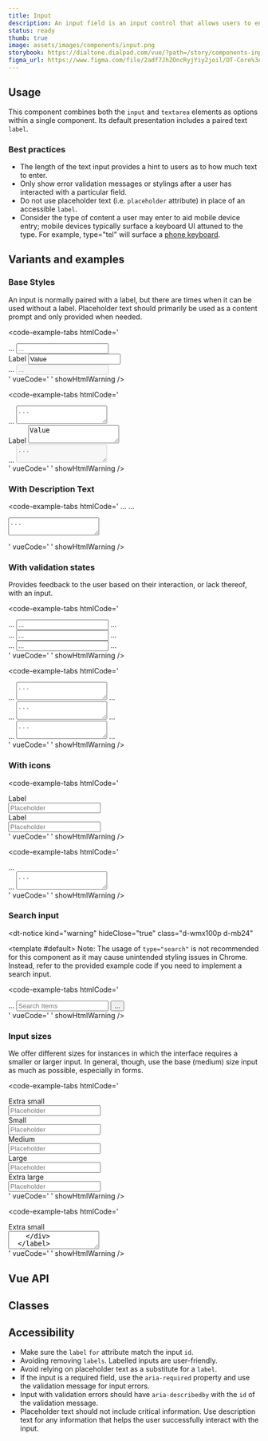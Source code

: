```yaml
---
title: Input
description: An input field is an input control that allows users to enter alphanumeric information. It can have a range of options and supports single line and multi-line lengths, as well as varying formats, including numbers, masked passwords, etc.
status: ready
thumb: true
image: assets/images/components/input.png
storybook: https://dialtone.dialpad.com/vue/?path=/story/components-input--default
figma_url: https://www.figma.com/file/2adf7JhZOncRyjYiy2joil/DT-Core%3A-Components-7?node-id=8923%3A21866&viewport=-983%2C83%2C0.16&t=xHutRjwo1o5zMTgT-11
---
```


<code-well-header>
  <div class="d-w100p">
    <dt-input label="Label" placeholder="Placeholder" />
  </div>
</code-well-header>

<!-- <component-combinator component-name="DtInput" /> -->

## Usage

This component combines both the `input` and `textarea` elements as options within a single component. Its default presentation includes a paired text `label`.

<dialtone-usage>
<template #do>

- If you can’t reasonably predict a user’s answer to a prompt and there might be wide variability in users’ answers.
- When using another type of input will make answering more difficult. For example, birthdays and other known dates are easier to type in than they are to select from a calendar picker.
- When users want to be able to paste in a response.
</template>
<template #dont>

- When users are choosing from a specific set of options. Consider [Select](select-menu.md), [Radio](radio.md), or [Checkbox](checkbox.md).
</template>
</dialtone-usage>

### Best practices

- The length of the text input provides a hint to users as to how much text to enter.
- Only show error validation messages or stylings after a user has interacted with a particular field.
- Do not use placeholder text (i.e. `placeholder` attribute) in place of an accessible `label`.
- Consider the type of content a user may enter to aid mobile device entry; mobile devices typically surface a keyboard UI attuned to the type. For example, type="tel" will surface a [phone keyboard](http://html5doctor.com/html5-forms-input-types/#input-tel).

## Variants and examples

### Base Styles

An input is normally paired with a label, but there are times when it can be used without a label.  Placeholder text should primarily be used as a content prompt and only provided when needed.

<code-well-header>
  <div class="d-stack16 d-w100p">
    <dt-input label="Label" placeholder="Placeholder" />
    <dt-input label="Label" value="Value" />
    <dt-input label="Label" placeholder="Placeholder" disabled />
  </div>
</code-well-header>

<code-example-tabs
htmlCode='
<div>
  <label class="d-label" for="Dialtone--InputExample1a">...</label>
  <input class="d-input" id="Dialtone--InputExample1a" type="text" placeholder="..." />
</div>
<div>
  <label class="d-label" for="Dialtone--InputExample1c">Label</label>
  <input class="d-input" id="Dialtone--InputExample1c" type="text" value="Value" />
</div>
<div>
  <label class="d-label" for="Dialtone--InputExample1b">...</label>
  <input class="d-input" id="Dialtone--InputExample1b" type="text" placeholder="..." disabled />
</div>
'
vueCode='
<dt-input label="Label" placeholder="Placeholder" />
<dt-input label="Label" value="Value" />
<dt-input label="Label" placeholder="Placeholder" disabled />
'
showHtmlWarning />

<code-well-header>
  <div class="d-stack16 d-w100p">
    <dt-input label="Label" placeholder="Placeholder" type="textarea" />
    <dt-input label="Label" type="textarea" value="Value" />
    <dt-input label="Label" placeholder="Placeholder" type="textarea" disabled />
  </div>
</code-well-header>

<code-example-tabs
htmlCode='
<div>
  <label class="d-label" for="Dialtone--TextareaExample1a">...</label>
  <textarea class="d-textarea" id="Dialtone--TextareaExample1a" type="text" placeholder="..."></textarea>
</div>
<div>
  <label class="d-label" for="Dialtone--TextareaExample1c">Label</label>
  <textarea class="d-textarea" id="Dialtone--TextareaExample1c" type="text">Value</textarea>
</div>
<div>
  <label class="d-label" for="Dialtone--TextareaExample1b">...</label>
  <textarea class="d-textarea" id="Dialtone--TextareaExample1b" type="text" placeholder="..." disabled></textarea>
</div>
'
vueCode='
<dt-input label="Label" placeholder="Placeholder" type="textarea" />
<dt-input label="Label" type="textarea" value="Value" />
<dt-input label="Label" placeholder="Placeholder" type="textarea" disabled />
'
showHtmlWarning />

### With Description Text

<code-well-header>
  <div class="d-w100p">
    <dt-input label="Label" description="Helpful description text" placeholder="Placeholder"/>
  </div>
</code-well-header>

<code-example-tabs
htmlCode='
<label class="d-label" for="Dialtone--InputExample2">...</label>
<span class="d-description">...</span>
<input class="d-input" id="Dialtone--InputExample2" type="text" placeholder="..." />
'
vueCode='
<dt-input label="Label" description="Helpful description text" placeholder="Placeholder"/>
'
showHtmlWarning />

<code-well-header>
  <div class="d-w100p">
    <dt-input label="Label" description="Helpful description text" type="textarea" placeholder="Placeholder"/>
  </div>
</code-well-header>

<code-example-tabs
htmlCode='
<label class="d-label" for="Dialtone--TextareaExample">...</label>
<span class="d-description">...</span>
<textarea class="d-textarea" id="Dialtone--TextareaExample" type="text" placeholder="..."></textarea>
'
vueCode='
<dt-input label="Label" description="Helpful description text" type="textarea" placeholder="Placeholder"/>
'
showHtmlWarning />

### With validation states

Provides feedback to the user based on their interaction, or lack thereof, with an input.

<code-well-header>
  <div class="d-stack16 d-w100p">
    <dt-input label="Label" type="email" value="Value" :messages="[messages.error]"/>
    <dt-input label="Label" type="email" value="Value" :messages="[messages.success]"/>
    <dt-input label="Label" type="email" value="Value" :messages="[messages.warning]"/>
  </div>
</code-well-header>

<code-example-tabs
htmlCode='
<div>
  <label class="d-label" for="Dialtone--InputExample3">...</label>
  <input class="d-input d-input--error" id="Dialtone--InputExample3" type="email" placeholder="..." value="..." />
  <span class="d-validation-message d-validation-message--error">...</span>
</div>
<div>
  <label class="d-label" for="Dialtone--InputExample4">...</label>
  <input class="d-input d-input--success" id="Dialtone--InputExample4" type="email" placeholder="..." value="..." />
  <span class="d-validation-message d-validation-message--success">...</span>
</div>
<div>
  <label class="d-label" for="Dialtone--InputExample5">...</label>
  <input class="d-input d-input--warning" id="Dialtone--InputExample5" type="email" placeholder="..." value="..." />
  <span class="d-validation-message d-validation-message--warning">...</span>
</div>
'
vueCode='
<dt-input label="Label" type="email" value="Value" :messages="[messages.error]"/>
<dt-input label="Label" type="email" value="Value" :messages="[messages.success]"/>
<dt-input label="Label" type="email" value="Value" :messages="[messages.warning]"/>
'
showHtmlWarning />

<code-well-header>
  <div class="d-stack16 d-w100p">
    <dt-input label="Label" type="textarea" value="Value" :messages="[messages.error]"/>
    <dt-input label="Label" type="textarea" value="Value" :messages="[messages.success]"/>
    <dt-input label="Label" type="textarea" value="Value" :messages="[messages.warning]"/>
  </div>
</code-well-header>

<code-example-tabs
htmlCode='
<div>
  <label class="d-label" for="Dialtone--TextareaExample3">...</label>
  <textarea class="d-textarea d-textarea--error" id="Dialtone--TextareaExample3" type="email" placeholder="..." value="..."></textarea>
  <span class="d-validation-message d-validation-message--error">...</span>
</div>
<div>
  <label class="d-label" for="Dialtone--TextareaExample4">...</label>
  <textarea class="d-textarea d-textarea--success" id="Dialtone--TextareaExample4" type="email" placeholder="..." value="..."></textarea>
  <span class="d-validation-message d-validation-message--success">...</span>
</div>
<div>
  <label class="d-label" for="Dialtone--TextareaExample5">...</label>
  <textarea class="d-textarea d-textarea--warning" id="Dialtone--TextareaExample5" type="email" placeholder="..." value="..."></textarea>
  <span class="d-validation-message d-validation-message--warning">...</span>
</div>
'
vueCode='
<dt-input label="Label" type="textarea" value="Value" :messages="[messages.error]"/>
<dt-input label="Label" type="textarea" value="Value" :messages="[messages.success]"/>
<dt-input label="Label" type="textarea" value="Value" :messages="[messages.warning]"/>
'
showHtmlWarning />

### With icons

<code-well-header>
  <div class="d-stack16 d-w100p">
    <dt-input label="Left icon" type="text" placeholder="Placeholder">
      <template #leftIcon>
        <dt-icon name="send" size="200" />
      </template>
    </dt-input>
    <dt-input label="Right icon" type="text" placeholder="Placeholder">
      <template #rightIcon>
        <dt-icon name="lock" size="200" />
      </template>
    </dt-input>
  </div>
</code-well-header>

<code-example-tabs
htmlCode='
<div>
  <label class="d-label" for="Dialtone--InputExample--IconLeft">Label</label>
  <div class="d-input__wrapper">
    <span class="d-input-icon d-input-icon--left"><dt-icon name="send" size="200" /></span>
    <input class="d-input d-input-icon--left" id="Dialtone--InputExample--IconLeft" type="text" placeholder="Placeholder" />
  </div>
</div>
<div>
  <label class="d-label" for="Dialtone--InputExample--IconRight">Label</label>
  <div class="d-input__wrapper">
    <input class="d-input d-input-icon--right" id="Dialtone--InputExample--IconRight" type="text" placeholder="Placeholder" />
    <span class="d-input-icon d-input-icon--right"><dt-icon name="lock" size="200" /></span>
  </div>
</div>
'
vueCode='
<dt-input label="Left icon" type="text" placeholder="Placeholder">
  <template #leftIcon>
    <dt-icon name="send" size="200" />
  </template>
</dt-input>
<dt-input label="Right icon" type="text" placeholder="Placeholder">
  <template #rightIcon>
    <dt-icon name="lock" size="200" />
  </template>
</dt-input>
'
showHtmlWarning />

<code-well-header>
  <div class="d-stack16 d-w100p">
    <dt-input label="Left icon" type="textarea" placeholder="Placeholder">
      <template #leftIcon>
        <dt-icon name="send" size="200" />
      </template>
    </dt-input>
    <dt-input label="Right icon" type="textarea" placeholder="Placeholder">
      <template #rightIcon>
        <dt-icon name="lock" size="200" />
      </template>
    </dt-input>
  </div>
</code-well-header>

<code-example-tabs
htmlCode='
<div>
  <label class="d-label" for="Dialtone--InputExample--IconLeft">...</label>
  <div class="d-input__wrapper">
    <span class="d-input-icon d-input-icon--left">...</span>
    <textarea class="d-textarea d-input-icon--left" id="Dialtone--InputExample--IconLeft" type="text" placeholder="..."></textarea>
  </div>
</div>
'
vueCode='
<dt-input label="Left icon" type="textarea" placeholder="Placeholder">
  <template #leftIcon>
    <dt-icon name="send" size="200" />
  </template>
</dt-input>
<dt-input label="Right icon" type="textarea" placeholder="Placeholder">
  <template #rightIcon>
    <dt-icon name="lock" size="200" />
  </template>
</dt-input>
'
showHtmlWarning />

### Search input

<dt-notice
  kind="warning"
  hideClose="true"
  class="d-wmx100p d-mb24"
>
  <template #default>
  Note: The usage of <code>type="search"</code> is not recommended for this component as it may cause unintended styling issues in Chrome. Instead, refer to the provided example code if you need to implement a search input.
  </template>
</dt-notice>

<code-well-header>
  <div class="d-w100p">
    <dt-input
      aria-label="Search items"
      placeholder="Search Items"
      type="text"
    >
      <template #leftIcon>
        <dt-icon name="search" size="300" />
      </template>
      <template #rightIcon>
        <dt-button
          kind="muted"
          importance="clear"
          size="xs"
          circle
          aria-label="Clear search"
        >
          <template #icon>
            <dt-icon name="close" size="200" />
          </template>
        </dt-button>
      </template>
    </dt-input>
  </div>
</code-well-header>

<code-example-tabs
htmlCode='
<div class="d-input__wrapper">
  <span class="base-input__icon--left d-input-icon--left d-input-icon">...</span>
  <input type="text" autocomplete="off" class="base-input__input d-input d-input-icon--left d-input-icon--right" placeholder="Search Items">
  <span class="base-input__icon--right d-input-icon--right d-input-icon undefined" data-qa="dt-input-right-icon-wrapper">
    <button class="base-button__button d-btn d-btn--muted d-btn--xs d-btn--circle d-btn--icon-only" data-qa="dt-button" type="button" aria-label="Clear search">
      <span class="base-button__icon d-btn__icon d-btn__icon--left">...</span>
    </button>
  </span>
</div>
'
vueCode='
<dt-input
  aria-label="Search items"
  placeholder="Search Items"
  type="text"
>
  <template #leftIcon>
    <dt-icon name="search" size="300" />
  </template>
  <template #rightIcon>
    <dt-button
      kind="muted"
      importance="clear"
      size="xs"
      circle
      aria-label="Clear search"
    >
      <template #icon>
        <dt-icon name="close" size="200" />
      </template>
    </dt-button>
  </template>
</dt-input>
'
showHtmlWarning />

### Input sizes

We offer different sizes for instances in which the interface requires a smaller or larger input. In general, though, use the base (medium) size input as much as possible, especially in forms.

<code-well-header>
  <div class="d-stack16 d-w100p">
    <dt-input label="Extra Small" type="text" placeholder="Placeholder" size="xs" />
    <dt-input label="Small" type="text" placeholder="Placeholder" size="sm" />
    <dt-input label="Medium" type="text" placeholder="Placeholder" size="md" />
    <dt-input label="Large" type="text" placeholder="Placeholder" size="lg" />
    <dt-input label="Extra large" type="text" placeholder="Placeholder" size="xl" />
  </div>
</code-well-header>

<code-example-tabs
htmlCode='
<div>
  <label>
    <div class="d-label d-label--xs">Extra small</div>
    <div class="d-input__wrapper">
      <input type="text" class="d-input d-input--xs" placeholder="Placeholder">
    </div>
  </label>
</div>
<div>
  <label>
    <div class="d-label d-label--sm">Small</div>
    <div class="d-input__wrapper">
      <input type="text" class="d-input d-input--sm" placeholder="Placeholder">
    </div>
  </label>
</div>
<div>
  <label>
    <div class="d-label d-label--md">Medium</div>
    <div class="d-input__wrapper">
      <input type="text" class="d-input" placeholder="Placeholder">
    </div>
  </label>
</div>
<div>
  <label>
    <div class="d-label d-label--lg">Large</div>
    <div class="d-input__wrapper">
      <input type="text" class="d-input d-input--lg" placeholder="Placeholder">
    </div>
  </label>
</div>
<div>
  <label>
    <div class="d-label d-label--xl">Extra large</div>
    <div class="d-input__wrapper">
      <input type="text" class="d-input d-input--xl" placeholder="Placeholder">
    </div>
  </label>
</div>
'
vueCode='
<dt-input label="Extra Small" type="text" placeholder="Placeholder" size="xs" />
<dt-input label="Small" type="text" placeholder="Placeholder" size="sm" />
<dt-input label="Medium" type="text" placeholder="Placeholder" size="md" />
<dt-input label="Large" type="text" placeholder="Placeholder" size="lg" />
<dt-input label="Extra large" type="text" placeholder="Placeholder" size="xl" />
'
showHtmlWarning />

<code-well-header>
  <div class="d-stack16 d-w100p">
    <dt-input label="Extra Small" type="textarea" placeholder="Placeholder" size="xs" />
    <dt-input label="Small" type="textarea" placeholder="Placeholder" size="sm" />
    <dt-input label="Medium" type="textarea" placeholder="Placeholder" size="md" />
    <dt-input label="Large" type="textarea" placeholder="Placeholder" size="lg" />
    <dt-input label="Extra large" type="textarea" placeholder="Placeholder" size="xl" />
  </div>
</code-well-header>

<code-example-tabs
htmlCode='
<div>
  <label>
    <div class="d-label d-label--xs">Extra small</div>
    <div class="d-input__wrapper">
      <textarea class="d-textarea d-textarea--xs" placeholder="Placeholder" />
    </div>
  </label>
</div>
<div>
  <label>
    <div class="d-label d-label--sm">Small</div>
    <div class="d-input__wrapper">
      <textarea class="d-textarea d-textarea--sm" placeholder="Placeholder" />
    </div>
  </label>
</div>
<div>
  <label>
    <div class="d-label d-label--md">Medium</div>
    <div class="d-input__wrapper">
      <textarea class="d-textarea" placeholder="Placeholder" />
    </div>
  </label>
</div>
<div>
  <label>
    <div class="d-label d-label--lg">Large</div>
    <div class="d-input__wrapper">
      <textarea class="d-textarea d-textarea--lg" placeholder="Placeholder" />
    </div>
  </label>
</div>
<div>
  <label>
    <div class="d-label d-label--xl">Extra large</div>
    <div class="d-input__wrapper">
      <textarea class="d-textarea d-textarea--xl" placeholder="Placeholder" />
    </div>
  </label>
</div>
'
vueCode='
<dt-input label="Extra Small" type="textarea" placeholder="Placeholder" size="xs" />
<dt-input label="Small" type="textarea" placeholder="Placeholder" size="sm" />
<dt-input label="Medium" type="textarea" placeholder="Placeholder" size="md" />
<dt-input label="Large" type="textarea" placeholder="Placeholder" size="lg" />
<dt-input label="Extra large" type="textarea" placeholder="Placeholder" size="xl" />
'
showHtmlWarning />

### Icon Sizes

You may use different icon sizes in different sized inputs

<code-well-header>
  <div class="d-stack16 d-w100p">
    <dt-input label="Small input with large icon" type="text" placeholder="Placeholder" icon-size="lg" size="sm">
      <template #leftIcon>
        <dt-icon name="send" size="200" />
      </template>
    </dt-input>
    <dt-input label="Medium input with extra large icon" type="text" placeholder="Placeholder" icon-size="xl">
      <template #leftIcon>
        <dt-icon name="send" size="200" />
      </template>
    </dt-input>
    <dt-input label="Extra large input with medium icon" type="text" placeholder="Placeholder" icon-size="md" size="xl">
      <template #leftIcon>
        <dt-icon name="send" size="200" />
      </template>
    </dt-input>
    <dt-input label="Large textarea with medium icon" type="textarea" placeholder="Placeholder" icon-size="md" size="lg">
      <template #leftIcon>
        <dt-icon name="send" size="200" />
      </template>
    </dt-input>
  </div>
</code-well-header>

<code-example-tabs
htmlCode='
<div>
  <div>
    <label class="d-label" for="Dialtone--InputExample--IconLeft">Input:sm Icon:lg</label>
  </div>
  <div class="d-input__wrapper">
    <span class="d-input-icon d-input-icon--left d-input--sm d-input-icon--lg"><dt-icon name="send" /></span>
    <input class="d-input d-input-icon--left d-input--sm" id="Dialtone--InputExample--IconLeft-sm-lg" type="text" placeholder="Placeholder" />
  </div>
</div>
<div>
  <div>
    <label class="d-label" for="Dialtone--InputExample--IconLeft">Input:md(default), Icon:xl</label>
  </div>
  <div class="d-input__wrapper">
    <span class="d-input-icon d-input-icon--left d-input-icon--xl"><dt-icon name="send" /></span>
    <input class="d-input d-input-icon--left" id="Dialtone--InputExample--IconLeft-md-xl" type="text" placeholder="Placeholder" />
  </div>
</div>
<div>
  <div>
    <label class="d-label" for="Dialtone--InputExample--IconLeft">Input:xl Icon:md(default)</label>
  </div>
  <div class="d-input__wrapper">
    <span class="d-input-icon d-input-icon--left d-input--xl"><dt-icon name="send" /></span>
    <input class="d-input d-input-icon--left d-input--xl" id="Dialtone--InputExample--IconLeft-xl-md" type="text" placeholder="Placeholder" />
  </div>
</div>
<div>
  <div>
    <label class="d-label" for="Dialtone--InputExample--IconLeft">Textarea:lg Icon:md(default)</label>
  </div>
  <div class="d-input__wrapper">
    <span class="d-input-icon d-input-icon--left d-input--lg"><dt-icon name="send" /></span>
    <textarea class="d-textarea d-input-icon--left d-textarea--lg" id="Dialtone--TextareaExample--IconLeft-lg-md" type="text" placeholder="Placeholder"></textarea>
  </div>
</div>
'
vueCode='
<dt-input label="Small input with large icon" type="text" placeholder="Placeholder" icon-size="lg" size="sm">
  <template #leftIcon>
    <dt-icon name="send" size="200" />
  </template>
</dt-input>
<dt-input label="Medium input with extra large icon" type="text" placeholder="Placeholder" icon-size="xl">
  <template #leftIcon>
    <dt-icon name="send" size="200" />
  </template>
</dt-input>
<dt-input label="Extra large input with medium icon" type="text" placeholder="Placeholder" icon-size="md" size="xl">
  <template #leftIcon>
    <dt-icon name="send" size="200" />
  </template>
</dt-input>
<dt-input label="Large textarea with medium icon" type="textarea" placeholder="Placeholder" icon-size="md" size="lg">
  <template #leftIcon>
    <dt-icon name="send" size="200" />
  </template>
</dt-input>
'
showHtmlWarning />

## Vue API

<component-vue-api component-name="input" />

## Classes

<component-class-table component-name="input"></component-class-table>

## Accessibility

- Make sure the `label` `for` attribute match the input `id`.
- Avoiding removing `labels`. Labelled inputs are user-friendly.
- Avoid relying on placeholder text as a substitute for a `label`.
- If the input is a required field, use the `aria-required` property and use the validation message for input errors.
- Input with validation errors should have `aria-describedby` with the `id` of the validation message.
- Placeholder text should not include critical information. Use description text for any information that helps the user successfully interact with the input.

<script setup>
  const messages = {
    warning: { "message": "Warning validation message", "type": "warning" },
    error: { "message": "Error validation message", "type": "error" },
    success: { "message": "Success validation message", "type": "success" },
  };
</script>
